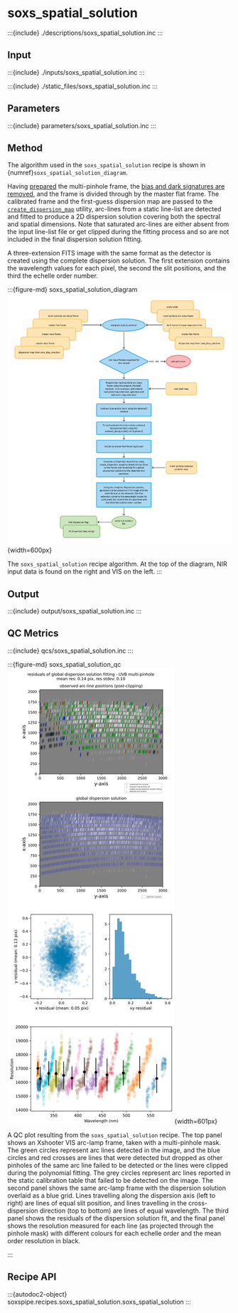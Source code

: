 # soxs_spatial_solution


:::{include} ./descriptions/soxs_spatial_solution.inc
:::


## Input

:::{include} ./inputs/soxs_spatial_solution.inc
:::

:::{include} ./static_files/soxs_spatial_solution.inc
:::



## Parameters

:::{include} parameters/soxs_spatial_solution.inc
:::


## Method

The algorithm used in the `soxs_spatial_solution` recipe is shown in {numref}`soxs_spatial_solution_diagram`.

Having [prepared](../utils/prepare_frames.md) the multi-pinhole frame, the [bias and dark signatures are removed](../utils/detrend.md), and the frame is divided through by the master flat frame. The calibrated frame and the first-guess dispersion map are passed to the [`create_dispersion_map`](../utils/create_dispersion_map.md) utility, arc-lines from a static line-list are detected and fitted to produce a 2D dispersion solution covering both the spectral and spatial dimensions. Note that saturated arc-lines are either absent from the input line-list file or get clipped during the fitting process and so are not included in the final dispersion solution fitting. 

A three-extension FITS image with the same format as the detector is created using the complete dispersion solution. The first extension contains the wavelength values for each pixel, the second the slit positions, and the third the echelle order number. 


:::{figure-md} soxs_spatial_solution_diagram
![](soxs_spatial_solution.png){width=600px}

The `soxs_spatial_solution` recipe algorithm. At the top of the diagram, NIR input data is found on the right and VIS on the left. 
:::

## Output

:::{include} output/soxs_spatial_solution.inc
:::

## QC Metrics

:::{include} qcs/soxs_spatial_solution.inc
:::


:::{figure-md} soxs_spatial_solution_qc
![image-20240924143842700](../_images/image-20240924143842700.png){width=601px}

A QC plot resulting from the `soxs_spatial_solution` recipe. The top panel shows an Xshooter VIS arc-lamp frame, taken with a multi-pinhole mask. The green circles represent arc lines detected in the image, and the blue circles and red crosses are lines that were detected but dropped as other pinholes of the same arc line failed to be detected or the lines were clipped during the polynomial fitting. The grey circles represent arc lines reported in the static calibration table that failed to be detected on the image. The second panel shows the same arc-lamp frame with the dispersion solution overlaid as a blue grid. Lines travelling along the dispersion axis (left to right) are lines of equal slit position, and lines travelling in the cross-dispersion direction (top to bottom) are lines of equal wavelength. The third panel shows the residuals of the dispersion solution fit, and the final panel shows the resolution measured for each line (as projected through the pinhole mask) with different colours for each echelle order and the mean order resolution in black.

:::



## Recipe API

:::{autodoc2-object} soxspipe.recipes.soxs_spatial_solution.soxs_spatial_solution
:::
